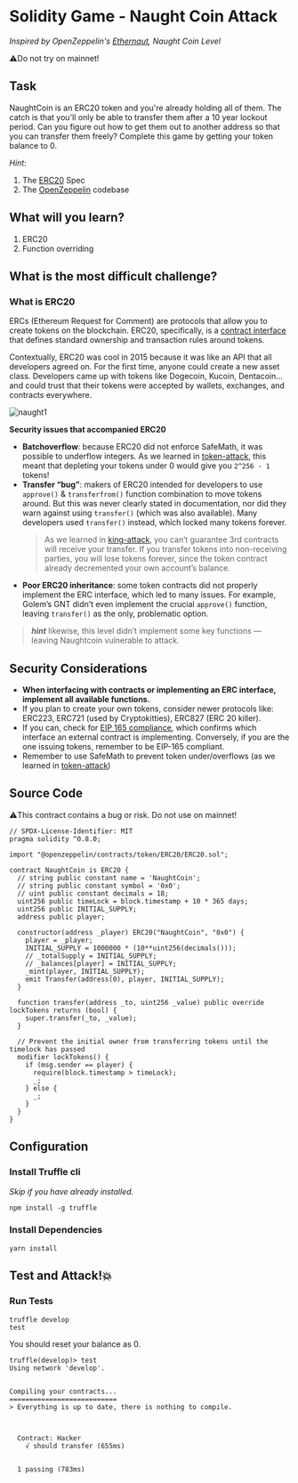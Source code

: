 # Solidity Game - Naught Coin Attack

_Inspired by OpenZeppelin's [Ethernaut](https://ethernaut.openzeppelin.com), Naught Coin Level_

⚠️Do not try on mainnet!

## Task

NaughtCoin is an ERC20 token and you're already holding all of them. The catch is that you'll only be able to transfer them after a 10 year lockout period. Can you figure out how to get them out to another address so that you can transfer them freely? Complete this game by getting your token balance to 0.

_Hint:_

1. The [ERC20](https://github.com/ethereum/EIPs/blob/master/EIPS/eip-20.md) Spec
2. The [OpenZeppelin](https://github.com/OpenZeppelin/zeppelin-solidity/tree/master/contracts) codebase

## What will you learn?

1. ERC20
2. Function overriding

## What is the most difficult challenge?

### What is ERC20

ERCs (Ethereum Request for Comment) are protocols that allow you to create tokens on the blockchain. ERC20, specifically, is a [contract interface](https://github.com/maAPPsDEV/elevator-attack) that defines standard ownership and transaction rules around tokens.

Contextually, ERC20 was cool in 2015 because it was like an API that all developers agreed on. For the first time, anyone could create a new asset class. Developers came up with tokens like Dogecoin, Kucoin, Dentacoin… and could trust that their tokens were accepted by wallets, exchanges, and contracts everywhere.

![naught1](https://user-images.githubusercontent.com/78368735/124309950-81aab800-db39-11eb-965e-3de09b5c7875.png)

**Security issues that accompanied ERC20**

- **Batchoverflow**: because ERC20 did not enforce SafeMath, it was possible to underflow integers. As we learned in [token-attack](https://github.com/maAPPsDEV/token-attack), this meant that depleting your tokens under 0 would give you `2^256 - 1` tokens!
- **Transfer “bug”**: makers of ERC20 intended for developers to use `approve()` & `transferfrom()` function combination to move tokens around. But this was never clearly stated in documentation, nor did they warn against using `transfer()` (which was also available). Many developers used `transfer()` instead, which locked many tokens forever.
  > As we learned in [king-attack](https://github.com/maAPPsDEV/king-attack), you can’t guarantee 3rd contracts will receive your transfer. If you transfer tokens into non-receiving parties, you will lose tokens forever, since the token contract already decremented your own account’s balance.
- **Poor ERC20 inheritance**: some token contracts did not properly implement the ERC interface, which led to many issues. For example, Golem’s GNT didn’t even implement the crucial `approve()` function, leaving `transfer()` as the only, problematic option.

> **_hint_** likewise, this level didn’t implement some key functions — leaving Naughtcoin vulnerable to attack.

## Security Considerations

- **When interfacing with contracts or implementing an ERC interface, implement all available functions.**
- If you plan to create your own tokens, consider newer protocols like: ERC223, ERC721 (used by Cryptokitties), ERC827 (ERC 20 killer).
- If you can, check for [EIP 165 compliance](https://github.com/ethereum/EIPs/pull/881), which confirms which interface an external contract is implementing. Conversely, if you are the one issuing tokens, remember to be EIP-165 compliant.
- Remember to use SafeMath to prevent token under/overflows (as we learned in [token-attack](https://github.com/maAPPsDEV/token-attack))

## Source Code

⚠️This contract contains a bug or risk. Do not use on mainnet!

```solidity
// SPDX-License-Identifier: MIT
pragma solidity ^0.8.0;

import "@openzeppelin/contracts/token/ERC20/ERC20.sol";

contract NaughtCoin is ERC20 {
  // string public constant name = 'NaughtCoin';
  // string public constant symbol = '0x0';
  // uint public constant decimals = 18;
  uint256 public timeLock = block.timestamp + 10 * 365 days;
  uint256 public INITIAL_SUPPLY;
  address public player;

  constructor(address _player) ERC20("NaughtCoin", "0x0") {
    player = _player;
    INITIAL_SUPPLY = 1000000 * (10**uint256(decimals()));
    // _totalSupply = INITIAL_SUPPLY;
    // _balances[player] = INITIAL_SUPPLY;
    _mint(player, INITIAL_SUPPLY);
    emit Transfer(address(0), player, INITIAL_SUPPLY);
  }

  function transfer(address _to, uint256 _value) public override lockTokens returns (bool) {
    super.transfer(_to, _value);
  }

  // Prevent the initial owner from transferring tokens until the timelock has passed
  modifier lockTokens() {
    if (msg.sender == player) {
      require(block.timestamp > timeLock);
      _;
    } else {
      _;
    }
  }
}

```

## Configuration

### Install Truffle cli

_Skip if you have already installed._

```
npm install -g truffle
```

### Install Dependencies

```
yarn install
```

## Test and Attack!💥

### Run Tests

```
truffle develop
test
```

You should reset your balance as 0.

```
truffle(develop)> test
Using network 'develop'.


Compiling your contracts...
===========================
> Everything is up to date, there is nothing to compile.



  Contract: Hacker
    √ should transfer (655ms)


  1 passing (783ms)

```
